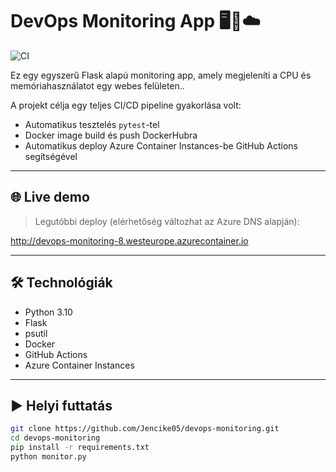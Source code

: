 # DevOps Monitoring App 🖥️🐳☁️

![CI](https://github.com/Jencike05/devops-monitoring/actions/workflows/main.yml/badge.svg)

Ez egy egyszerű Flask alapú monitoring app, amely megjeleníti a CPU és memóriahasználatot egy webes felületen..

A projekt célja egy teljes CI/CD pipeline gyakorlása volt:

- Automatikus tesztelés `pytest`-tel
- Docker image build és push DockerHubra
- Automatikus deploy Azure Container Instances-be GitHub Actions segítségével

---

## 🌐 Live demo

> Legutóbbi deploy (elérhetőség változhat az Azure DNS alapján):

http://devops-monitoring-8.westeurope.azurecontainer.io

---

## 🛠️ Technológiák

- Python 3.10
- Flask
- psutil
- Docker
- GitHub Actions
- Azure Container Instances

---

## ▶️ Helyi futtatás

```bash
git clone https://github.com/Jencike05/devops-monitoring.git
cd devops-monitoring
pip install -r requirements.txt
python monitor.py
